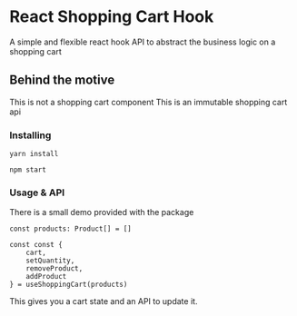 # React Shopping Cart Hook

A simple and flexible react hook API to abstract the business logic on a shopping cart

## Behind the motive

This is not a shopping cart component
This is an immutable shopping cart api

### Installing

```
yarn install

npm start
```

### Usage & API

There is a small demo provided with the package

```
const products: Product[] = []

const const {
    cart,
    setQuantity,
    removeProduct,
    addProduct
} = useShoppingCart(products)

```
This gives you a cart state and an API to update it.
